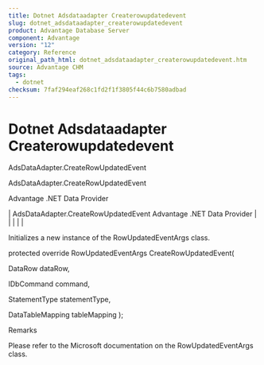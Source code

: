 ```yaml
---
title: Dotnet Adsdataadapter Createrowupdatedevent
slug: dotnet_adsdataadapter_createrowupdatedevent
product: Advantage Database Server
component: Advantage
version: "12"
category: Reference
original_path_html: dotnet_adsdataadapter_createrowupdatedevent.htm
source: Advantage CHM
tags:
  - dotnet
checksum: 7faf294eaf268c1fd2f1f3805f44c6b7580adbad
---
```


# Dotnet Adsdataadapter Createrowupdatedevent

AdsDataAdapter.CreateRowUpdatedEvent

AdsDataAdapter.CreateRowUpdatedEvent

Advantage .NET Data Provider

| AdsDataAdapter.CreateRowUpdatedEvent  Advantage .NET Data Provider |  |  |  |  |

Initializes a new instance of the RowUpdatedEventArgs class.

protected override RowUpdatedEventArgs CreateRowUpdatedEvent(

DataRow dataRow,

IDbCommand command,

StatementType statementType,

DataTableMapping tableMapping );

Remarks

Please refer to the Microsoft documentation on the RowUpdatedEventArgs class.
